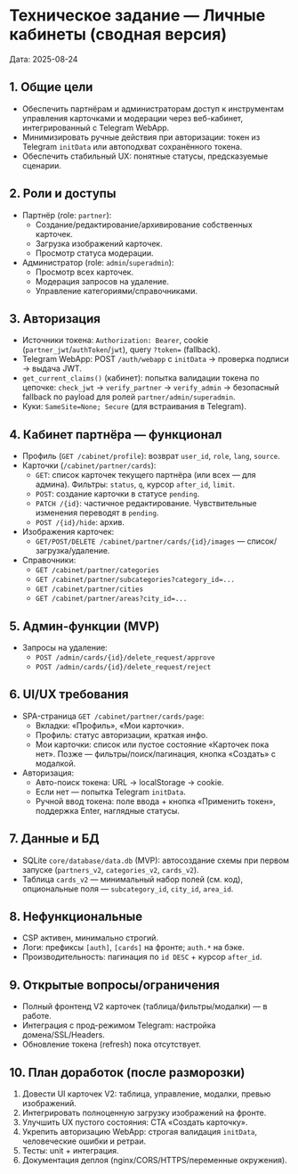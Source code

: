 # Техническое задание — Личные кабинеты (сводная версия)

Дата: 2025-08-24

## 1. Общие цели
- Обеспечить партнёрам и администраторам доступ к инструментам управления карточками и модерации через веб-кабинет, интегрированный с Telegram WebApp.
- Минимизировать ручные действия при авторизации: токен из Telegram `initData` или автоподхват сохранённого токена.
- Обеспечить стабильный UX: понятные статусы, предсказуемые сценарии.

## 2. Роли и доступы
- Партнёр (role: `partner`):
  - Создание/редактирование/архивирование собственных карточек.
  - Загрузка изображений карточек.
  - Просмотр статуса модерации.
- Администратор (role: `admin`/`superadmin`):
  - Просмотр всех карточек.
  - Модерация запросов на удаление.
  - Управление категориями/справочниками.

## 3. Авторизация
- Источники токена: `Authorization: Bearer`, cookie (`partner_jwt`/`authToken`/`jwt`), query `?token=` (fallback).
- Telegram WebApp: POST `/auth/webapp` с `initData` → проверка подписи → выдача JWT.
- `get_current_claims()` (кабинет): попытка валидации токена по цепочке: `check_jwt` → `verify_partner` → `verify_admin` → безопасный fallback по payload для ролей `partner/admin/superadmin`.
- Куки: `SameSite=None; Secure` (для встраивания в Telegram).

## 4. Кабинет партнёра — функционал
- Профиль (`GET /cabinet/profile`): возврат `user_id`, `role`, `lang`, `source`.
- Карточки (`/cabinet/partner/cards`):
  - `GET`: список карточек текущего партнёра (или всех — для админа). Фильтры: `status`, `q`, курсор `after_id`, `limit`.
  - `POST`: создание карточки в статусе `pending`.
  - `PATCH /{id}`: частичное редактирование. Чувствительные изменения переводят в `pending`.
  - `POST /{id}/hide`: архив.
- Изображения карточек:
  - `GET/POST/DELETE /cabinet/partner/cards/{id}/images` — список/загрузка/удаление.
- Справочники:
  - `GET /cabinet/partner/categories`
  - `GET /cabinet/partner/subcategories?category_id=...`
  - `GET /cabinet/partner/cities`
  - `GET /cabinet/partner/areas?city_id=...`

## 5. Админ-функции (MVP)
- Запросы на удаление:
  - `POST /admin/cards/{id}/delete_request/approve`
  - `POST /admin/cards/{id}/delete_request/reject`

## 6. UI/UX требования
- SPA-страница `GET /cabinet/partner/cards/page`:
  - Вкладки: «Профиль», «Мои карточки».
  - Профиль: статус авторизации, краткая инфо.
  - Мои карточки: список или пустое состояние «Карточек пока нет». Позже — фильтры/поиск/пагинация, кнопка «Создать» с модалкой.
- Авторизация:
  - Авто-поиск токена: URL → localStorage → cookie.
  - Если нет — попытка Telegram `initData`.
  - Ручной ввод токена: поле ввода + кнопка «Применить токен», поддержка Enter, наглядные статусы.

## 7. Данные и БД
- SQLite `core/database/data.db` (MVP): автосоздание схемы при первом запуске (`partners_v2`, `categories_v2`, `cards_v2`).
- Таблица `cards_v2` — минимальный набор полей (см. код), опциональные поля — `subcategory_id`, `city_id`, `area_id`.

## 8. Нефункциональные
- CSP активен, минимально строгий.
- Логи: префиксы `[auth]`, `[cards]` на фронте; `auth.*` на бэке.
- Производительность: пагинация по `id DESC` + курсор `after_id`.

## 9. Открытые вопросы/ограничения
- Полный фронтенд V2 карточек (таблица/фильтры/модалки) — в работе.
- Интеграция с прод-режимом Telegram: настройка домена/SSL/Headers.
- Обновление токена (refresh) пока отсутствует.

## 10. План доработок (после разморозки)
1) Довести UI карточек V2: таблица, управление, модалки, превью изображений.
2) Интегрировать полноценную загрузку изображений на фронте.
3) Улучшить UX пустого состояния: CTA «Создать карточку».
4) Укрепить авторизацию WebApp: строгая валидация `initData`, человеческие ошибки и ретраи.
5) Тесты: unit + интеграция.
6) Документация деплоя (nginx/CORS/HTTPS/переменные окружения).
